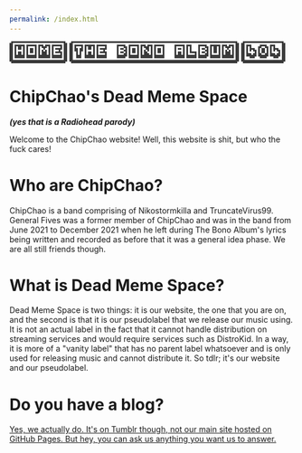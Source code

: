 ```yaml
---
permalink: /index.html
---
```


[![HOME](HOME.png)](http://chipchao.github.io/index.html) [![THE BONO ALBUM](TBA.png)](http://chipchao.github.io/the_bono_album.html) [![404](404.png)](http://chipchao.github.io/stimulateyourferrets.html)


# ChipChao's Dead Meme Space
***(yes that is a Radiohead parody)***

Welcome to the ChipChao website! Well, this website is shit, but who the fuck cares!

# Who are ChipChao?

ChipChao is a band comprising of Nikostormkilla and TruncateVirus99. General Fives was a former member of ChipChao and was in the band from June 2021 to December 2021 when he left during The Bono Album's lyrics being written and recorded as before that it was a general idea phase. We are all still friends though.

# What is Dead Meme Space?

Dead Meme Space is two things: it is our website, the one that you are on, and the second is that it is our pseudolabel that we release our music using. It is not an actual label in the fact that it cannot handle distribution on streaming services and would require services such as DistroKid. In a way, it is more of a "vanity label" that has no parent label whatsoever and is only used for releasing music and cannot distribute it. So tdlr; it's our website and our pseudolabel.

# Do you have a blog?

[Yes, we actually do. It's on Tumblr though, not our main site hosted on GitHub Pages. But hey, you can ask us anything you want us to answer.](https://chipchao.tumblr.com)
